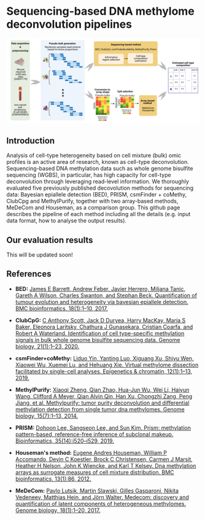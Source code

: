 # Sequencing-based DNA methylome deconvolution pipelines

![DeconvProcedure!](/figure/deconvolution_procedure.png "DeconvProcedure")


## Introduction 

Analysis of cell-type heterogeneity based on cell mixture (bulk) omic profiles is an active area of research, known as cell-type deconvolution. Sequencing-based DNA methylation data such as whole genome bisulfite sequencing (WGBS), in particular, has high capacity for cell-type deconvolution through leveraging read-level information. We thoroughly evaluated five previously published decovolution methods for sequencing data: Bayesian epiallele detection (BED), PRISM, csmFinder + coMethy, ClubCpg and MethylPurify, together with two array-based methods, MeDeCom and Houseman, as a comparison group. This github page describes the pipeline of each method including all the details (e.g. input data format, how to analyse the output results).

## Our evaluation results

This will be updated soon!

## References

- __BED:__ [James E Barrett, Andrew Feber, Javier Herrero, Miljana Tanic, Gareth A Wilson, Charles Swanton, and Stephan
Beck. Quantification of tumour evolution and heterogeneity via bayesian epiallele detection. BMC bioinformatics,
18(1):1–10, 2017.](https://doi.org/10.1186/s12859-017-1753-2)

- __ClubCpG:__ [C Anthony Scott, Jack D Duryea, Harry MacKay, Maria S Baker, Eleonora Laritsky, Chathura J Gunasekara,
Cristian Coarfa, and Robert A Waterland. Identification of cell type-specific methylation signals in bulk whole
genome bisulfite sequencing data. Genome biology, 21(1):1–23, 2020.](https://doi.org/10.1186/s13059-020-02065-5)

- __csmFinder+coMethy:__ [Liduo Yin, Yanting Luo, Xiguang Xu, Shiyu Wen, Xiaowei Wu, Xuemei Lu, and Hehuang Xie. Virtual methylome
dissection facilitated by single-cell analyses. Epigenetics & chromatin, 12(1):1–13, 2019.](https://doi.org/10.1186/s13072-019-0310-9)

- __MethylPurify:__ [Xiaoqi Zheng, Qian Zhao, Hua-Jun Wu, Wei Li, Haiyun Wang, Clifford A Meyer, Qian Alvin Qin, Han Xu,
Chongzhi Zang, Peng Jiang, et al. Methylpurify: tumor purity deconvolution and differential methylation detection
from single tumor dna methylomes. Genome biology, 15(7):1–13, 2014.](https://doi.org/10.1186/s13059-014-0419-x)

- __PRISM:__ [Dohoon Lee, Sangseon Lee, and Sun Kim. Prism: methylation pattern-based, reference-free inference of subclonal
makeup. Bioinformatics, 35(14):i520–i529, 2019.](https://doi.org/10.1186/s13059-014-0419-x)

- __Houseman's method:__ [Eugene Andres Houseman, William P Accomando, Devin C Koestler, Brock C Christensen, Carmen J Marsit,
Heather H Nelson, John K Wiencke, and Karl T Kelsey. Dna methylation arrays as surrogate measures of cell
mixture distribution. BMC bioinformatics, 13(1):86, 2012.](https://doi.org/10.1186/1471-2105-13-86)

- __MeDeCom:__ [Pavlo Lutsik, Martin Slawski, Gilles Gasparoni, Nikita Vedeneev, Matthias Hein, and Jörn Walter. Medecom:
discovery and quantification of latent components of heterogeneous methylomes. Genome biology, 18(1):1–20,
2017.](https://doi.org/10.1186/s13059-017-1182-6)
